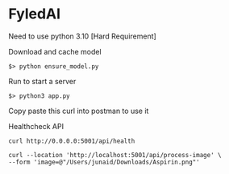 # FyledAI

Need to use python 3.10 [Hard Requirement]

Download and cache model
```shell
$> python ensure_model.py
```


Run to start a server
```shell
$> python3 app.py
```

Copy paste this curl into postman to use it

Healthcheck API
```curl
curl http://0.0.0.0:5001/api/health 
```

```curl
curl --location 'http://localhost:5001/api/process-image' \
--form 'image=@"/Users/junaid/Downloads/Aspirin.png"'
```

